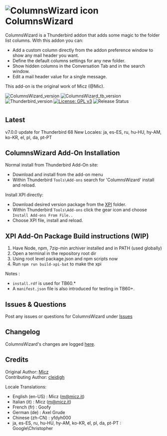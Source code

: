 # ![ColumnsWizard icon](rep-resources/images/mzcw-icon.png "ColumnsWizard")  ColumnsWizard

ColumnsWizard is a Thunderbird addon that adds some magic to the folder list columns.
With this addon you can:
  * Add a custom column directly from the addon preference window to show any mail header you want.
  * Define the default columns settings for any new folder.
  * Show hidden columns in the Conversation Tab and in the search window.
  * Edit a mail header value for a single message.

This add-on is the original work of Micz (@Mic).

![ColumnsWizard_version](https://img.shields.io/badge/version-v7.0.0-darkorange.png?label=ColumnsWizard)
![ColumnsWizard_tb_version](https://img.shields.io/badge/version-v7.0.0-blue.png?label=Thunderbird%20Add-On)
![Thunderbird_version](https://img.shields.io/badge/version-v68.0_--_68.*-blue.png?label=Thunderbird)
[![License: GPL v3](https://img.shields.io/badge/License-GPL%20v3-red.png)](./LICENSE)
![Release Status](https://img.shields.io/badge/Release%20Status-v7.0.0%20Latest-brightgreen.png)
#

## Latest

v7.0.0 update for Thunderbird 68
New Locales:
   ja, es-ES, ru, hu-HU, hy-AM, ko-KR, el, pl, da, pt-PT


## ColumnsWizard Add-On Installation

Normal install from Thunderbird Add-On site:
- Download and install from the add-on menu
- Within Thunderbird ``Tools\Add-ons`` search for 'ColumnsWizard' install and reload.

Install XPI directly:
- Download desired version package from the [XPI](xpi) folder.
- Within Thunderbird ``Tools\Add-ons`` click the gear icon and choose ``Install Add-ons From File..``
- Choose XPI file, install and reload.

## XPI Add-On Package Build instructions (WIP)

1. Have Node, npm, 7zip-min archiver installed and in PATH (used globally)
2. Open a terminal in the repository root dir
3. Using root level package.json and npm scripts now
4. Run ``npm run build-xpi-bat`` to make the xpi

Notes : 
- ``install.rdf`` is used for TB60.*
- A ``manifest.json`` file is also introduced for testing in TB60+.

## Issues & Questions
Post any issues or questions for ColumnsWizard under [Issues](https://github.com/micz/ColumnsWizard/issues)

## Changelog
ColumnsWizard's changes are logged [here](CHANGELOG.md).

## Credits
Original Author: [Micz](https://addons.thunderbird.net/en-US/thunderbird/user/Micz/ "Micz")  
Contributing Author: [cleidigh](https://addons.thunderbird.net/en-US/thunderbird/user/cleidigh/ "Cleidigh")

Locale Translations:

- English (en-US)	: Micz (m@micz.it)
- Italian (it)		: Micz (m@micz.it)
- French (fr)		: Goofy
- German (de)		: Axel Grude
- Chinese (zh-CN) : yfdyh000
- ja, es-ES, ru, hu-HU, hy-AM, ko-KR, el, pl, da, pt-PT : Google\Christopher